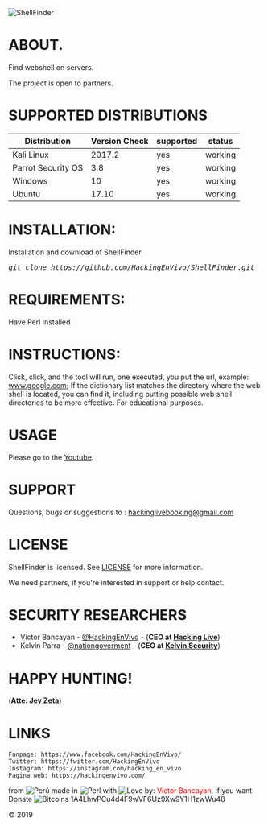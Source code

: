<img src="https://i.imgur.com/EXJwB00.png" title="ShellFinder">

# ABOUT.
Find webshell on servers.

The project is open to partners.

# SUPPORTED DISTRIBUTIONS
|Distribution | Version Check | supported | status |
----------|-------|------|-------|
|Kali Linux|2017.2 | yes | working   |
|Parrot Security OS|3.8 |yes | working   |
|Windows|10 |yes | working   |
|Ubuntu|17.10 |yes | working   |

# INSTALLATION:
Installation and download of ShellFinder
<pre><i><n>git clone https://github.com/HackingEnVivo/ShellFinder.git
</pre></i></n>

# REQUIREMENTS:
Have Perl Installed

# INSTRUCTIONS:
Click, click, and the tool will run, one executed, you put the url, example: www.google.com; If the dictionary list matches the directory where the web shell is located, you can find it, including putting possible web shell directories to be more effective.
For educational purposes.

# USAGE
Please go to the [Youtube](https://www.youtube.com/HackingLive).

# SUPPORT
Questions, bugs or suggestions to : hackinglivebooking@gmail.com

# LICENSE
ShellFinder is licensed. 
See [LICENSE](https://github.com/HackingEnVivo/ShellFinder/blob/master/LICENSE) for more information.

We need partners, if you're interested in support or help contact.

# SECURITY RESEARCHERS

* Victor Bancayan - [@HackingEnVivo](https://twitter.com/HackingEnVivo) - (**CEO at [Hacking Live](https://www.facebook.com/VictorBancayanPE/)**) 
* Kelvin Parra - [@nationgoverment](https://twitter.com/nationgoverment) - (**CEO at [Kelvin Security](http://ksecureteam.com/)**)

# HAPPY HUNTING!
(**Atte: [Jey Zeta](https://www.facebook.com/JeyZet4/)**)

# LINKS
```
Fanpage: https://www.facebook.com/HackingEnVivo/
Twitter: https://twitter.com/HackingEnVivo
Instagram: https://instagram.com/hacking_en_vivo
Pagina web: https://hackingenvivo.com/
```
from <img src="https://i.imgur.com/ngJCbSI.png" title="Perú"> made in <img src="https://i.imgur.com/ZcHpC0H.png" title="Perl"> with <img src="http://cdn0.bodas.com.mx/img/smileys/smiley_heart.png" title="Love"> by: <font color="red">Victor Bancayan</font>, if you want Donate <img src="http://www.wbtcb.com/frontend/webroot/gfx/bitcoin-ico.gif" title="Bitcoins"> 1A4LhwPCu4d4F9wVF6Uz9Xw9Y1H1zwWu48

© 2019
